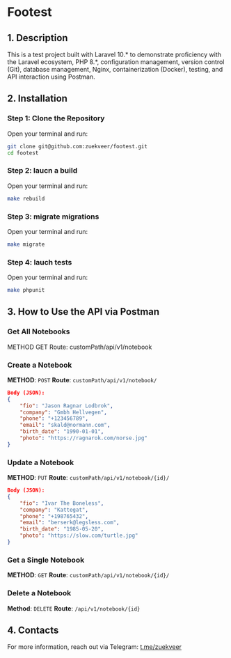 # Footest

## 1. Description

This is a test project built with Laravel 10.* to demonstrate proficiency with the Laravel ecosystem, PHP 8.*, configuration management, version control (Git), database management, Nginx, containerization (Docker), testing, and API interaction using Postman.

## 2. Installation

### Step 1: Clone the Repository
Open your terminal and run:
```bash
git clone git@github.com:zuekveer/footest.git
cd footest
```

### Step 2: laucn a build
Open your terminal and run:
```bash
make rebuild
```

### Step 3: migrate migrations
Open your terminal and run: 
```bash
make migrate
```

### Step 4: lauch tests
Open your terminal and run: 
```bash
make phpunit
```

## 3. How to Use the API via Postman


### Get All Notebooks

METHOD GET
Route: customPath/api/v1/notebook


### Create a Notebook

**METHOD**: `POST`
**Route**: `customPath/api/v1/notebook/`

```json
Body (JSON):
{
    "fio": "Jason Ragnar Lodbrok",
    "company": "Gmbh Hellvegen",
    "phone": "+123456789",
    "email": "skald@normann.com",
    "birth_date": "1990-01-01",
    "photo": "https://ragnarok.com/norse.jpg"
}
```


### Update a Notebook

**METHOD**: `PUT`
**Route**: `customPath/api/v1/notebook/{id}/`

```json
Body (JSON):
{
    "fio": "Ivar The Boneless",
    "company": "Kattegat",
    "phone": "+198765432",
    "email": "berserk@legsless.com",
    "birth_date": "1985-05-20",
    "photo": "https://slow.com/turtle.jpg"
}
```

### Get a Single Notebook

**METHOD**: `GET`
**Route**: `customPath/api/v1/notebook/{id}/`


### Delete a Notebook

**Method**: `DELETE`
**Route**: `/api/v1/notebook/{id}`


## 4. Contacts
For more information, reach out via Telegram: [t.me/zuekveer](https://t.me/zuekveer)
